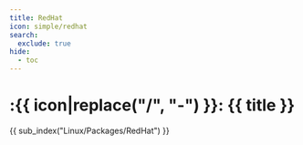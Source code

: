 ```yaml
---
title: RedHat
icon: simple/redhat
search:
  exclude: true
hide:
  - toc
---
```


# :{{ icon|replace("/", "-") }}: {{ title }}

{{ sub_index("Linux/Packages/RedHat") }}
